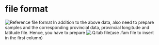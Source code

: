 # file format
![Reference file format](https://github.com/tom-jenkins/mapmixture?tab=readme-ov-file#format)
In addition to the above data, also need to prepare samples and the corresponding provincial data, provincial longitude and latitude file.
Hence, you have to prepare ![.Q.tab file](https://github.com/user-attachments/assets/2d384318-b571-4eb1-8d00-38db9465b52f)(use .fam file to insert in the first column)
 
